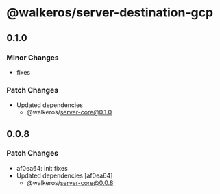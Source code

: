 # @walkeros/server-destination-gcp

## 0.1.0

### Minor Changes

- fixes

### Patch Changes

- Updated dependencies
  - @walkeros/server-core@0.1.0

## 0.0.8

### Patch Changes

- af0ea64: init fixes
- Updated dependencies [af0ea64]
  - @walkeros/server-core@0.0.8
